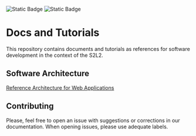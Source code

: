 ![Static Badge](https://img.shields.io/badge/content-documentation-blue)
![Static Badge](https://img.shields.io/badge/goal-learning-green)

# Docs and Tutorials

This repository contains documents and tutorials as references for software development in the context of the S2L2.

## Software Architecture

[Reference Architecture for Web Applications](SwArch/ReferenceWebArchitecture.md)


## Contributing

Please, feel free to open an issue with suggestions or corrections in our documentation.
When opening issues, please use adequate labels.
